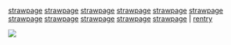 [strawpage](https://charlieen.straw.page/)  [strawpage](https://charlieen.straw.page/)  [strawpage](https://charlieen.straw.page/)  [strawpage](https://charlieen.straw.page/)  [strawpage](https://charlieen.straw.page/)  [strawpage](https://charlieen.straw.page/)  [strawpage](https://charlieen.straw.page/)  [strawpage](https://charlieen.straw.page/)  [strawpage](https://charlieen.straw.page/)  [strawpage](https://charlieen.straw.page/)  [strawpage](https://charlieen.straw.page/) | [rentry](https://rentry.co/oh-arthur)

![](https://media.tenor.com/05_HsEc33NEAAAAi/swipe-up-arrow.gif)
